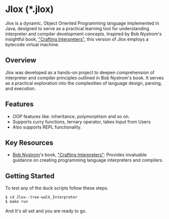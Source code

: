 # Jlox (*.jlox)

Jlox is a dynamic, Object Oriented Programming language implemented in Java, designed to serve as a practical learning tool for understanding interpreter and compiler development concepts. Inspired by Bob Nystrom's insightful book, ["Crafting Interpreters"](https://craftinginterpreters.com/), this version of Jlox employs a bytecode virtual machine.

## Overview

Jlox was developed as a hands-on project to deepen comprehension of interpreter and compiler principles outlined in Bob Nystrom's book. It serves as a practical exploration into the complexities of language design, parsing, and execution.

## Features

- OOP features like: inheritance, polymorphism and so on.
- Supports curry functions, ternary operator, takes Input from Users
- Also supports REPL functionality.

## Key Resources

- [Bob Nystrom](https://stuffwithstuff.com/)'s book, ["Crafting Interpreters"](https://craftinginterpreters.com/): Provides invaluable guidance on creating programming language interpreters and compilers.

## Getting Started

To test any of the duck scripts follow these steps.

```
$ cd Jlox--tree-walk_Interpreter
$ make run
```

And It's all set and you are ready to go.
